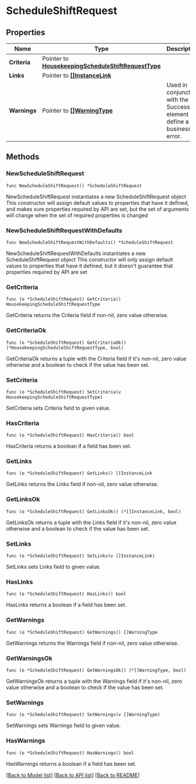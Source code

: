 # ScheduleShiftRequest

## Properties

Name | Type | Description | Notes
------------ | ------------- | ------------- | -------------
**Criteria** | Pointer to [**HousekeepingScheduleShiftRequestType**](HousekeepingScheduleShiftRequestType.md) |  | [optional] 
**Links** | Pointer to [**[]InstanceLink**](InstanceLink.md) |  | [optional] 
**Warnings** | Pointer to [**[]WarningType**](WarningType.md) | Used in conjunction with the Success element to define a business error. | [optional] 

## Methods

### NewScheduleShiftRequest

`func NewScheduleShiftRequest() *ScheduleShiftRequest`

NewScheduleShiftRequest instantiates a new ScheduleShiftRequest object
This constructor will assign default values to properties that have it defined,
and makes sure properties required by API are set, but the set of arguments
will change when the set of required properties is changed

### NewScheduleShiftRequestWithDefaults

`func NewScheduleShiftRequestWithDefaults() *ScheduleShiftRequest`

NewScheduleShiftRequestWithDefaults instantiates a new ScheduleShiftRequest object
This constructor will only assign default values to properties that have it defined,
but it doesn't guarantee that properties required by API are set

### GetCriteria

`func (o *ScheduleShiftRequest) GetCriteria() HousekeepingScheduleShiftRequestType`

GetCriteria returns the Criteria field if non-nil, zero value otherwise.

### GetCriteriaOk

`func (o *ScheduleShiftRequest) GetCriteriaOk() (*HousekeepingScheduleShiftRequestType, bool)`

GetCriteriaOk returns a tuple with the Criteria field if it's non-nil, zero value otherwise
and a boolean to check if the value has been set.

### SetCriteria

`func (o *ScheduleShiftRequest) SetCriteria(v HousekeepingScheduleShiftRequestType)`

SetCriteria sets Criteria field to given value.

### HasCriteria

`func (o *ScheduleShiftRequest) HasCriteria() bool`

HasCriteria returns a boolean if a field has been set.

### GetLinks

`func (o *ScheduleShiftRequest) GetLinks() []InstanceLink`

GetLinks returns the Links field if non-nil, zero value otherwise.

### GetLinksOk

`func (o *ScheduleShiftRequest) GetLinksOk() (*[]InstanceLink, bool)`

GetLinksOk returns a tuple with the Links field if it's non-nil, zero value otherwise
and a boolean to check if the value has been set.

### SetLinks

`func (o *ScheduleShiftRequest) SetLinks(v []InstanceLink)`

SetLinks sets Links field to given value.

### HasLinks

`func (o *ScheduleShiftRequest) HasLinks() bool`

HasLinks returns a boolean if a field has been set.

### GetWarnings

`func (o *ScheduleShiftRequest) GetWarnings() []WarningType`

GetWarnings returns the Warnings field if non-nil, zero value otherwise.

### GetWarningsOk

`func (o *ScheduleShiftRequest) GetWarningsOk() (*[]WarningType, bool)`

GetWarningsOk returns a tuple with the Warnings field if it's non-nil, zero value otherwise
and a boolean to check if the value has been set.

### SetWarnings

`func (o *ScheduleShiftRequest) SetWarnings(v []WarningType)`

SetWarnings sets Warnings field to given value.

### HasWarnings

`func (o *ScheduleShiftRequest) HasWarnings() bool`

HasWarnings returns a boolean if a field has been set.


[[Back to Model list]](../README.md#documentation-for-models) [[Back to API list]](../README.md#documentation-for-api-endpoints) [[Back to README]](../README.md)


